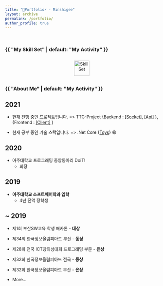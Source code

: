 ```yaml
---
title: "🌱Portfolio⚡ - Minshigee"
layout: archive
permalink: /portfolio/
author_profile: true
---
```


<br/>  

<h3 class="archive__subtitle">{{ "My Skill Set" | default: "My Activity" }}</h3>

<div align="center">  
<img style="margin: 10px" src="https://user-images.githubusercontent.com/46314169/106854793-44173f80-66ff-11eb-8309-e3b41ffccd64.png" alt="SkillSet" height="50" /> 
</div>

<h3 class="archive__subtitle">{{ "About Me" | default: "My Activity" }}</h3>

## 2021

-  현재 진행 중인 프로젝트입니다. => TTC-Project {Backend : [[Socket]](https://github.com/MinShiGee/TTC-Project-Server), [[Api]](https://github.com/MinShiGee/TTC-Project-DataServer) }, {Frontend : [[Client]](https://github.com/MinShiGee/TTC-Project-Client) }

-  현재 공부 중인 기술 스택입니다. => .Net Core {[Toys](https://github.com/MinShiGee/dotnet-Toys)} 😆

## 2020

- 아주대학교 프로그래밍 중앙동아리 DoiT!
	- 회장

## 2019

- **아주대학교 소프트웨어학과 입학**
	- 4년 전액 장학생
 
## ~ 2019

- 제1회 부산SW교육 학생 해카톤 - **대상**

- 제34회 한국정보올림피아드 부산 - **동상**

- 제28회 전국 ICT창의성대회 프로그래밍 부문 - **은상**

- 제32회 한국정보올림피아드 전국 - **동상**

- 제32회 한국정보올림피아드 부산 - **은상**

- More...
